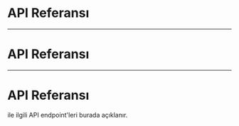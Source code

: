 #  API Referansı



---

#  API Referansı



---

#  API Referansı

 ile ilgili API endpoint'leri burada açıklanır.